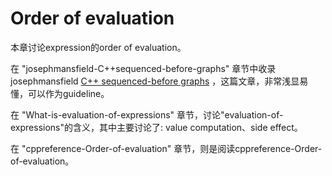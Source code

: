 # Order of evaluation

本章讨论expression的order of evaluation。

在 "josephmansfield-C++sequenced-before-graphs" 章节中收录 josephmansfield [C++ sequenced-before graphs](https://josephmansfield.uk/articles/c++-sequenced-before-graphs.html) ，这篇文章，非常浅显易懂，可以作为guideline。

在 "What-is-evaluation-of-expressions" 章节，讨论"evaluation-of-expressions"的含义，其中主要讨论了: value computation、side effect。

在 "cppreference-Order-of-evaluation" 章节，则是阅读cppreference-Order-of-evaluation。

